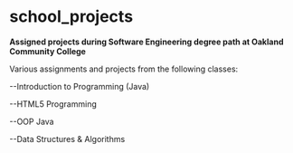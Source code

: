 # school_projects
**Assigned projects during Software Engineering degree path at Oakland Community College**


Various assignments and projects from the following classes:

--Introduction to Programming (Java)

--HTML5 Programming

--OOP Java

--Data Structures & Algorithms
